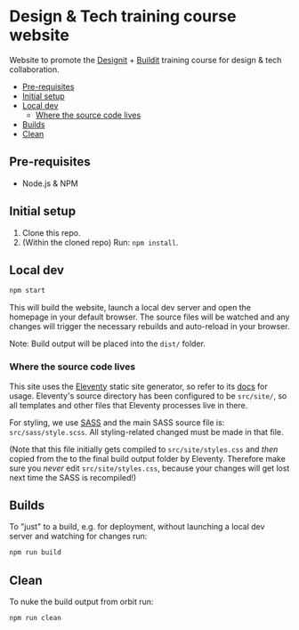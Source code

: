# Design & Tech training course website
Website to promote the [Designit](https://www.designit.com/) + [Buildit](https://buildit.wiprodigital.com/) training course for design &amp; tech collaboration.

<!-- TOC depthfrom:2 -->

- [Pre-requisites](#pre-requisites)
- [Initial setup](#initial-setup)
- [Local dev](#local-dev)
  - [Where the source code lives](#where-the-source-code-lives)
- [Builds](#builds)
- [Clean](#clean)

<!-- /TOC -->

## Pre-requisites

* Node.js & NPM


## Initial setup

1. Clone this repo.
1. (Within the cloned repo) Run: `npm install`.

## Local dev

```sh
npm start
```

This will build the website, launch a local dev server and open the homepage in your default browser. The source files will be watched and any changes will trigger the necessary rebuilds and auto-reload in your browser.

Note: Build output will be placed into the `dist/` folder.

### Where the source code lives
This site uses the [Eleventy](https://www.11ty.io/) static site generator, so refer to its [docs](https://www.11ty.io/docs/) for usage. Eleventy's source directory has been configured to be `src/site/`, so all templates and other files that Eleventy processes live in there.

For styling, we use [SASS](https://sass-lang.com/) and the main SASS source file is: `src/sass/style.scss`. All styling-related changed must be made in that file.

(Note that this file initially gets compiled to `src/site/styles.css` and _then_ copied from the to the final build output folder by Eleventy. Therefore make sure you _never_ edit `src/site/styles.css`, because your changes will get lost next time the SASS is recompiled!)

## Builds
To "just" to a build, e.g. for deployment, without launching a local dev server and watching for changes run:

```sh
npm run build
```


## Clean
To nuke the build output from orbit run:

```sh
npm run clean
```